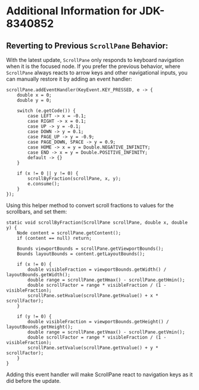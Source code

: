 # Additional Information for JDK-8340852

## Reverting to Previous `ScrollPane` Behavior:

With the latest update, `ScrollPane` only responds to keyboard navigation when it is the focused node. If you prefer the previous behavior, where `ScrollPane` always reacts to arrow keys and other navigational inputs, you can manually restore it by adding an event handler:

```
scrollPane.addEventHandler(KeyEvent.KEY_PRESSED, e -> {
    double x = 0;
    double y = 0;

    switch (e.getCode()) {
        case LEFT -> x = -0.1;
        case RIGHT -> x = 0.1;
        case UP -> y = -0.1;
        case DOWN -> y = 0.1;
        case PAGE_UP -> y = -0.9;
        case PAGE_DOWN, SPACE -> y = 0.9;
        case HOME -> x = y = Double.NEGATIVE_INFINITY;
        case END -> x = y = Double.POSITIVE_INFINITY;
        default -> {}
    }

    if (x != 0 || y != 0) {
        scrollByFraction(scrollPane, x, y);
        e.consume();
    }
});
```
Using this helper method to convert scroll fractions to values for the scrollbars, and set them:
```
static void scrollByFraction(ScrollPane scrollPane, double x, double y) {
    Node content = scrollPane.getContent();
    if (content == null) return;

    Bounds viewportBounds = scrollPane.getViewportBounds();
    Bounds layoutBounds = content.getLayoutBounds();

    if (x != 0) {
        double visibleFraction = viewportBounds.getWidth() / layoutBounds.getWidth();
        double range = scrollPane.getHmax() - scrollPane.getHmin();
        double scrollFactor = range * visibleFraction / (1 - visibleFraction);
        scrollPane.setHvalue(scrollPane.getHvalue() + x * scrollFactor);
    }

    if (y != 0) {
        double visibleFraction = viewportBounds.getHeight() / layoutBounds.getHeight();
        double range = scrollPane.getVmax() - scrollPane.getVmin();
        double scrollFactor = range * visibleFraction / (1 - visibleFraction);
        scrollPane.setVvalue(scrollPane.getVvalue() + y * scrollFactor);
    }
}
```
Adding this event handler will make ScrollPane react to navigation keys as it did before the update.
